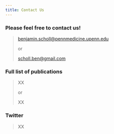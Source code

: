 ```yaml
---
title: Contact Us
---
```

<!--StartFragment-->

### Please feel free to contact us!

> benjamin.scholl@pennmedicine.upenn.edu
>
> or
>
> scholl.ben@gmail.com

### Full list of publications

> XX
>
> or
>
> XX

### Twitter

> XX

<!--EndFragment-->